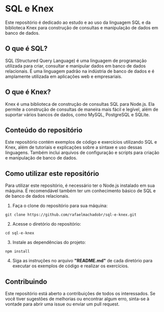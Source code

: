 # SQL e Knex
Este repositório é dedicado ao estudo e ao uso da linguagem SQL e da biblioteca Knex para construção de consultas e manipulação de dados em banco de dados.

## O que é SQL?
SQL (Structured Query Language) é uma linguagem de programação utilizada para criar, consultar e manipular dados em banco de dados relacionais. É uma linguagem padrão na indústria de banco de dados e é amplamente utilizada em aplicações web e empresariais.

## O que é Knex?
Knex é uma biblioteca de construção de consultas SQL para Node.js. Ela permite a construção de consultas de maneira mais fácil e legível, além de suportar vários bancos de dados, como MySQL, PostgreSQL e SQLite.

## Conteúdo do repositório
Este repositório contém exemplos de código e exercícios utilizando SQL e Knex, além de tutoriais e explicações sobre a sintaxe e uso dessas linguagens. Também inclui arquivos de configuração e scripts para criação e manipulação de banco de dados.

## Como utilizar este repositório
Para utilizar este repositório, é necessário ter o Node.js instalado em sua máquina. É recomendável também ter um conhecimento básico de SQL e de banco de dados relacionais.

1. Faça o clone do repositório para sua máquina:

```git clone https://github.com/rafaelmachadobr/sql-e-knex.git```

2. Acesse o diretório do repositório:

```cd sql-e-knex```

3. Instale as dependências do projeto:

```npm install```

4. Siga as instruções no arquivo **"README.md"** de cada diretório para executar os exemplos de código e realizar os exercícios.

## Contribuindo
Este repositório está aberto a contribuições de todos os interessados. Se você tiver sugestões de melhorias ou encontrar algum erro, sinta-se à vontade para abrir uma issue ou enviar um pull request.
